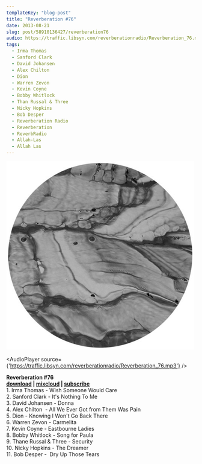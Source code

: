```yaml
---
templateKey: "blog-post"
title: "Reverberation #76"
date: 2013-08-21
slug: post/58910136427/reverberation76
audio: https://traffic.libsyn.com/reverberationradio/Reverberation_76.mp3
tags:
  - Irma Thomas
  - Sanford Clark
  - David Johansen
  - Alex Chilton
  - Dion
  - Warren Zevon
  - Kevin Coyne
  - Bobby Whitlock
  - Than Russal & Three
  - Nicky Hopkins
  - Bob Desper
  - Reverberation Radio
  - Reverberation
  - ReverbRadio
  - Allah-Las
  - Allah Las
---
```


![Reverberation #76](../images/12712bd3ec8555c01fac61f0e9956ad287e2bd85cb7fc44a62fea1f5771f46a4.jpg)

<AudioPlayer source={'https://traffic.libsyn.com/reverberationradio/Reverberation_76.mp3'} />

<p><p><strong>Reverberation #76<br /></strong><strong><a href="https://traffic.libsyn.com/reverberationradio/Reverberation_76.mp3" title="download" target="_blank">download</a> | <a href="http://i.mixcloud.com/CDJ4j5" title="mixcloud" target="_blank">mixcloud</a>&nbsp;</strong><strong>|&nbsp;</strong><strong><a href="https://itunes.apple.com/us/podcast/reverberation-radio/id520739212?ign-mpt=uo%3D4" title="subscribe" target="_blank">subscribe</a></strong><strong><br /></strong>1. Irma Thomas - Wish Someone Would Care<br />2. Sanford Clark - It's Nothing To Me<br />3. David Johansen - Donna<br />4. Alex Chilton &nbsp;- All We Ever Got from Them Was Pain<br />5. Dion - Knowing I Won't Go Back There<br />6. Warren Zevon - Carmelita<br />7. Kevin Coyne - Eastbourne Ladies<br />8. Bobby Whitlock - Song for Paula<br />9. Thane Russal &amp; Three - Security<br />10. Nicky Hopkins - The Dreamer<br />11. Bob Desper - &nbsp;Dry Up Those Tears</p>
</p>
